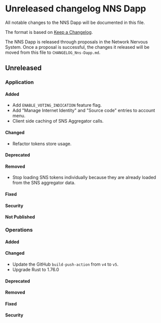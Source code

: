 
# Unreleased changelog NNS Dapp

All notable changes to the NNS Dapp will be documented in this file.

The format is based on [Keep a Changelog](https://keepachangelog.com/en/1.0.0/).

The NNS Dapp is released through proposals in the Network Nervous System. Once a
proposal is successful, the changes it released will be moved from this file to
`CHANGELOG_Nns-Dapp.md`.

## Unreleased

### Application

#### Added

* Add `ENABLE_VOTING_INDICATION` feature flag.
* Add "Manage Internet Identity" and "Source code" entries to account menu.
* Client side caching of SNS Aggregator calls.

#### Changed

* Refactor tokens store usage.

#### Deprecated

#### Removed

* Stop loading SNS tokens individually because they are already loaded from the SNS aggregator data.

#### Fixed

#### Security

#### Not Published

### Operations

#### Added

#### Changed

* Update the GitHub `build-push-action` from `v4` to `v5`.
* Upgrade Rust to 1.76.0

#### Deprecated

#### Removed

#### Fixed

#### Security
